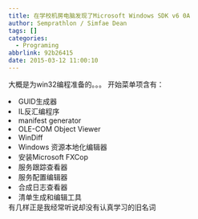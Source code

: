 ```yaml
---
title: 在学校机房电脑发现了Microsoft Windows SDK v6 0A
author: Semprathlon / Simfae Dean
tags: []
categories:
  - Programing
abbrlink: 92b26415
date: 2015-03-12 11:00:10
---
```

大概是为win32编程准备的。。。
开始菜单项含有：
	<li>GUID生成器</li>
	<li>IL反汇编程序</li>
	<li>manifest generator</li>
	<li>OLE-COM Object Viewer</li>
	<li>WinDiff</li>
	<li>Windows 资源本地化编辑器</li>
	<li>安装Microsoft FXCop</li>
	<li>服务跟踪查看器</li>
	<li>服务配置编辑器</li>
	<li>合成日志查看器</li>
	<li>清单生成和编辑工具</li>
有几样正是我经常听说却没有认真学习的旧名词